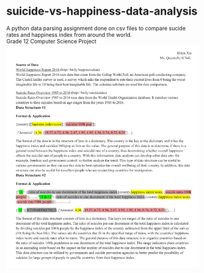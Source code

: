 # suicide-vs-happiness-data-analysis
A python data parsing assignment done on csv files to compare sucide rates and happiness index from around the world.  
Grade 12 Computer Science Project  
![Analysis](https://github.com/helenxiia/suicide-vs-happiness-data-analysis/blob/main/analysis.png?raw=true)
